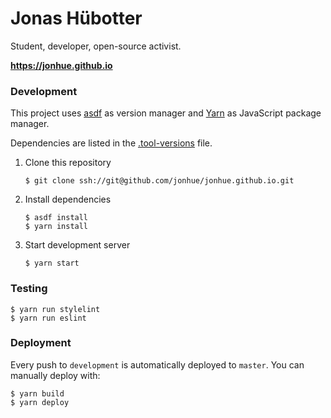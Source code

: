 # Jonas Hübotter

Student, developer, open-source activist.

**https://jonhue.github.io**

### Development

This project uses [asdf](https://github.com/asdf-vm/asdf) as version manager and [Yarn](https://github.com/yarnpkg/yarn) as JavaScript package manager.

Dependencies are listed in the [.tool-versions](.tool-versions) file.

1. Clone this repository

    `$ git clone ssh://git@github.com/jonhue/jonhue.github.io.git`

2. Install dependencies

    ```
    $ asdf install
    $ yarn install
    ```

5. Start development server

    `$ yarn start`

### Testing

```
$ yarn run stylelint
$ yarn run eslint
```

### Deployment

Every push to `development` is automatically deployed to `master`. You can manually deploy with:

```
$ yarn build
$ yarn deploy
```
